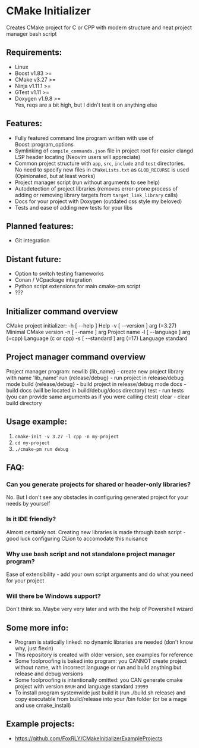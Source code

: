 # CMake Initializer
Creates CMake project for C or CPP with modern structure and neat project manager bash script
## Requirements:
- Linux
- Boost   v1.83   >= 
- CMake   v3.27   >=
- Ninja   v1.11.1 >=
- GTest   v1.11   >=
- Doxygen v1.9.8  >=<br>
Yes, reqs are a bit high, but I didn't test it on anything else
## Features:
- Fully featured command line program written with use of Boost::program_options
- Symlinking of ```compile_commands.json``` file in project root for easier clangd LSP header locating (Neovim users will appreciate)
- Common project structure with ```app```, ```src```, ```include``` and ```test``` directories. No need to specify new files in ```CMakeLists.txt``` as ```GLOB_RECURSE``` is used (Opinionated, but at least works)
- Project manager script (run without arguments to see help)
- Autodetection of project libraries (removes error-prone process of adding or removing library targets from `target_link_library` calls)
- Docs for your project with Doxygen (outdated css style my beloved)
- Tests and ease of adding new tests for your libs 
## Planned features:
- Git integration
## Distant future:
- Option to switch testing frameworks
- Conan / VCpackage integration
- Python script extensions for main cmake-pm script
- ???
## Initializer command overview
CMake project initializer:
  -h [ --help ]                Help
  -v [ --version ] arg (=3.27) Minimal CMake version
  -n [ --name ] arg            Project name
  -l [ --language ] arg (=cpp) Language (c or cpp)
  -s [ --standard ] arg (=17)  Language standard
## Project manager command overview
Project manager program:
    newlib {lib_name}     - create new project library with name 'lib_name'
    run {release/debug}   - run project in release/debug mode
    build {release/debug} - build project in release/debug mode
    docs                  - build docs (will be located in build/debug/docs directory)
    test                  - run tests (you can provide same arguments as if you were calling ctest)
    clear                 - clear build directory
## Usage example:
1) ```cmake-init -v 3.27 -l cpp -n my-project```
2) ```cd my-project```
3) ```./cmake-pm run debug```
## FAQ:
### Can you generate projects for shared or header-only libraries?
No. But I don't see any obstacles in configuring generated project for your needs by yourself
### Is it IDE friendly?
Almost certainly not. Creating new libraries is made through bash script - good luck configuring CLion to accomodate this nuisance
### Why use bash script and not standalone project manager program?
Ease of extensibility - add your own script arguments and do what you need for your project
### Will there be Windows support?
Don't think so. Maybe very very later and with the help of Powershell wizard
## Some more info:
- Program is statically linked: no dynamic libraries are needed (don't know why, just flexin)
- This repository is created with older version, see examples for reference
- Some foolproofing is baked into program: you CANNOT create project without name, with incorrect language or run and build anything but release and debug versions
- Some foolproofing is intentionally omitted: you CAN generate cmake project with version ```BRUH``` and language standard ```19999```
- To install program systemwide just build it (run ./build.sh release) and copy executable from build/release into your /bin folder (or be a mage and use cmake_install)
## Example projects:
- https://github.com/FoxRLY/CMakeInitializerExampleProjects

